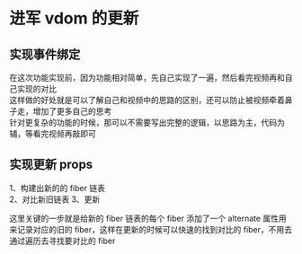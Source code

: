 # 进军 vdom 的更新

## 实现事件绑定

在这次功能实现前，因为功能相对简单，先自己实现了一遍，然后看完视频再和自己实现的对比  
这样做的好处就是可以了解自己和视频中的思路的区别，还可以防止被视频牵着鼻子走，增加了更多自己的思考  
针对更复杂的功能的时候，那可以不需要写出完整的逻辑，以思路为主，代码为辅，等看完视频再敲即可

## 实现更新 props

1、构建出新的的 fiber 链表  
2、对比新旧链表
3、更新

这里关键的一步就是给新的 fiber 链表的每个 fiber 添加了一个 alternate 属性用来记录对应的旧的 fiber，这样在更新的时候可以快速的找到对比的 fiber，不用去通过遍历去寻找要对比的 fiber
